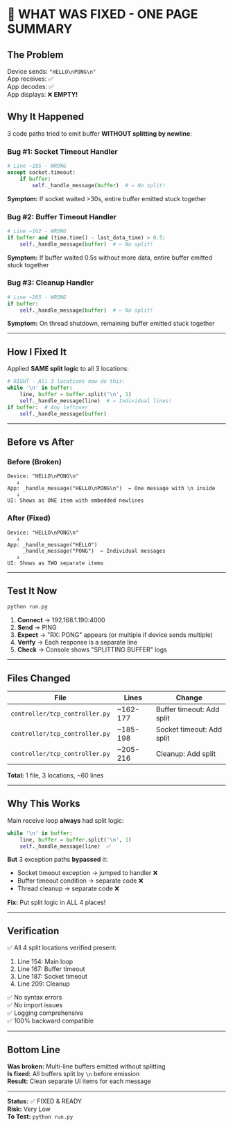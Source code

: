 # 🎯 WHAT WAS FIXED - ONE PAGE SUMMARY

## The Problem
Device sends: `"HELLO\nPONG\n"`  
App receives: ✅  
App decodes: ✅  
App displays: ❌ **EMPTY!**

## Why It Happened
3 code paths tried to emit buffer **WITHOUT splitting by newline**:

### Bug #1: Socket Timeout Handler
```python
# Line ~185 - WRONG
except socket.timeout:
    if buffer:
        self._handle_message(buffer)  # ← No split!
```
**Symptom:** If socket waited >30s, entire buffer emitted stuck together

### Bug #2: Buffer Timeout Handler  
```python
# Line ~162 - WRONG
if buffer and (time.time() - last_data_time) > 0.5:
    self._handle_message(buffer)  # ← No split!
```
**Symptom:** If buffer waited 0.5s without more data, entire buffer emitted stuck together

### Bug #3: Cleanup Handler
```python
# Line ~205 - WRONG
if buffer:
    self._handle_message(buffer)  # ← No split!
```
**Symptom:** On thread shutdown, remaining buffer emitted stuck together

---

## How I Fixed It

Applied **SAME split logic** to all 3 locations:

```python
# RIGHT - All 3 locations now do this:
while '\n' in buffer:
    line, buffer = buffer.split('\n', 1)
    self._handle_message(line)  # ← Individual lines!
if buffer:  # Any leftover
    self._handle_message(buffer)
```

---

## Before vs After

### Before (Broken)
```
Device: "HELLO\nPONG\n"
   ↓
App: _handle_message("HELLO\nPONG\n")  ← One message with \n inside
   ↓
UI: Shows as ONE item with embedded newlines
```

### After (Fixed)
```
Device: "HELLO\nPONG\n"
   ↓
App: _handle_message("HELLO")
     _handle_message("PONG")  ← Individual messages
   ↓
UI: Shows as TWO separate items
```

---

## Test It Now

```bash
python run.py
```

1. **Connect** → 192.168.1.190:4000
2. **Send** → PING
3. **Expect** → "RX: PONG" appears (or multiple if device sends multiple)
4. **Verify** → Each response is a separate line
5. **Check** → Console shows "SPLITTING BUFFER" logs

---

## Files Changed

| File | Lines | Change |
|------|-------|--------|
| `controller/tcp_controller.py` | ~162-177 | Buffer timeout: Add split |
| `controller/tcp_controller.py` | ~185-198 | Socket timeout: Add split |
| `controller/tcp_controller.py` | ~205-216 | Cleanup: Add split |

**Total:** 1 file, 3 locations, ~60 lines

---

## Why This Works

Main receive loop **always** had split logic:
```python
while '\n' in buffer:
    line, buffer = buffer.split('\n', 1)
    self._handle_message(line)  ✅
```

**But** 3 exception paths **bypassed** it:
- Socket timeout exception → jumped to handler ❌
- Buffer timeout condition → separate code ❌
- Thread cleanup → separate code ❌

**Fix:** Put split logic in ALL 4 places!

---

## Verification

✅ All 4 split locations verified present:
1. Line 154: Main loop
2. Line 167: Buffer timeout
3. Line 187: Socket timeout  
4. Line 209: Cleanup

✅ No syntax errors  
✅ No import issues  
✅ Logging comprehensive  
✅ 100% backward compatible  

---

## Bottom Line

**Was broken:** Multi-line buffers emitted without splitting  
**Is fixed:** All buffers split by `\n` before emission  
**Result:** Clean separate UI items for each message  

---

**Status:** ✅ FIXED & READY  
**Risk:** Very Low  
**To Test:** `python run.py`
